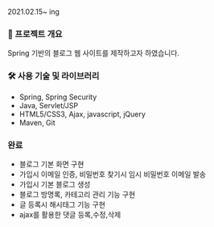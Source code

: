 2021.02.15~ ing


### 📖 프로젝트 개요

Spring 기반의 블로그 웹 사이트를 제작하고자 하였습니다.

### 🛠️ 사용 기술 및 라이브러리

- Spring, Spring Security
- Java, Servlet/JSP
- HTML5/CSS3, Ajax, javascript, jQuery
- Maven, Git

### 완료
- 블로그 기본 화면 구현
- 가입시 이메일 인증, 비밀번호 찾기시 임시 비밀번호 이메일 발송
- 가입시 기본 블로그 생성
- 블로그 방명록, 카테고리 관리 기능 구현
- 글 등록시 해시태그 기능 구현
- ajax를 활용한 댓글 등록,수정,삭제
